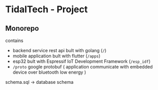 # TidalTech - Project

## Monorepo

contains
- backend service rest api bult with golang (`/`)
- mobile application bult with flutter (`/apps`)
- esp32 bult with Espressif IoT Development Framework (`/esp_idf`)
- `/proto` google protobuf ( application communicate with embedded device  over bluetooth low energy ) 


schema.sql -> database schema
